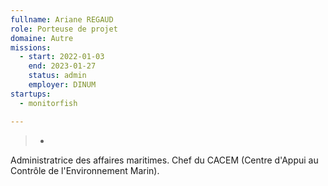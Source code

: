 ```yaml
---
fullname: Ariane REGAUD
role: Porteuse de projet
domaine: Autre
missions:
  - start: 2022-01-03
    end: 2023-01-27
    status: admin
    employer: DINUM
startups:
  - monitorfish

---
```

>-
  Administratrice des affaires maritimes. Chef du CACEM (Centre d'Appui au
  Contrôle de l'Environnement Marin).
